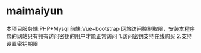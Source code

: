 # maimaiyun
本项目服务端:PHP+Mysql 前端:Vue+bootstrap 网站访问控制权限，安装本程序您的网站只有拥有访问密钥的用户才能正常访问 1.访问密钥支持在线购买 2.支持设置密钥期限
